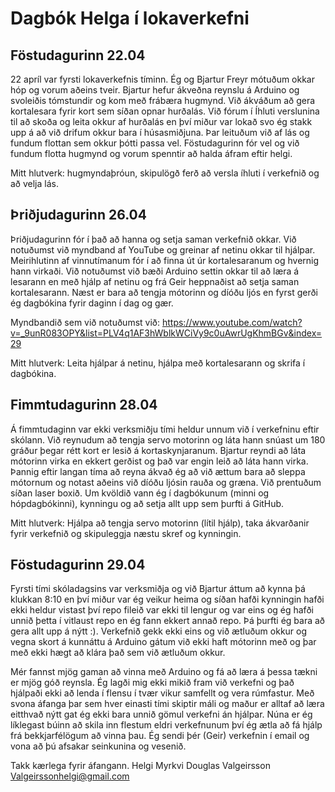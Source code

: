  # Dagbók Helga í lokaverkefni

## Föstudagurinn 22.04
22 apríl var fyrsti lokaverkefnis tíminn. Ég og Bjartur Freyr mótuðum okkar hóp og vorum aðeins tveir. Bjartur hefur ákveðna reynslu á Arduino og svoleiðis tómstundir og kom með frábæra hugmynd. Við ákváðum að gera kortalesara fyrir kort sem síðan opnar hurðalás. Við fórum í Íhluti verslunina til að skoða og leita okkur af hurðalás en því miður var lokað svo ég stakk upp á að við drifum okkur bara í húsasmiðjuna. Þar leituðum við af lás og fundum flottan sem okkur þótti passa vel. Föstudagurinn fór vel og við fundum flotta hugmynd og vorum spenntir að halda áfram eftir helgi.

Mitt hlutverk: hugmyndaþróun, skipulögð ferð að versla íhluti í verkefnið og að velja lás.

## Þriðjudagurinn 26.04
Þriðjudagurinn fór í það að hanna og setja saman verkefnið okkar. Við notuðumst við myndband af YouTube og greinar af netinu okkar til hjálpar. Meirihlutinn af vinnutímanum fór í að finna út úr kortalesaranum og hvernig hann virkaði. Við notuðumst við bæði Arduino settin okkar til að læra á lesarann en með hjálp af netinu og frá Geir heppnaðist að setja saman kortalesarann. Næst er bara að tengja mótorinn og díóðu ljós en fyrst gerði ég dagbókina fyrir daginn í dag og gær. 

Myndbandið sem við notuðumst við: https://www.youtube.com/watch?v=_9unR083OPY&list=PLV4q1AF3hWblkWCiVy9c0uAwrUgKhmBGv&index=29

Mitt hlutverk: Leita hjálpar á netinu, hjálpa með kortalesarann og skrifa í dagbókina.

## Fimmtudagurinn 28.04
Á fimmtudaginn var ekki verksmiðju tími heldur unnum við í verkefninu eftir skólann. Við reynudum að tengja servo motorinn og láta hann snúast um 180 gráður þegar rétt kort er lesið á kortaskynjaranum. Bjartur reyndi að láta mótorinn virka en ekkert gerðist og það var engin leið að láta hann virka. Þannig eftir langan tíma að reyna ákvað ég að við ættum bara að sleppa mótornum og notast aðeins við díóðu ljósin rauða og græna. Við prentuðum síðan laser boxið. Um kvöldið vann ég í dagbókunum (minni og hópdagbókinni), kynningu og að setja allt upp sem þurfti á GitHub.

Mitt hlutverk: Hjálpa að tengja servo motorinn (lítil hjálp), taka ákvarðanir fyrir verkefnið og skipuleggja næstu skref og kynningin.

## Föstudagurinn 29.04

Fyrsti tími skóladagsins var verksmiðja og við Bjartur áttum að kynna þá klukkan 8:10 en því miður var ég veikur heima og síðan hafði kynningin hafði ekki heldur vistast því repo fileið var ekki til lengur og var eins og ég hafði unnið þetta í vitlaust repo en ég fann ekkert annað repo. Þá þurfti ég bara að gera allt upp á nýtt :).
Verkefnið gekk ekki eins og við ætluðum okkur og vegna skort á kunnáttu á Arduino gátum við ekki haft mótorinn með og þar með ekki hægt að klára það sem við ætluðum okkur.

Mér fannst mjög gaman að vinna með Arduino og fá að læra á þessa tækni er mjög góð reynsla. Ég lagði mig ekki mikið fram við verkefni og það hjálpaði ekki að lenda í flensu í tvær vikur samfellt og vera rúmfastur. Með svona áfanga þar sem hver einasti tími skiptir máli og maður er alltaf að læra eitthvað nýtt gat ég ekki bara unnið gömul verkefni án hjálpar. Núna er ég líklegast búinn að skila inn flestum eldri verkefnunum því ég ætla að fá hjálp frá bekkjarfélögum að vinna þau. Ég sendi þér (Geir) verkefnin í email og vona að þú afsakar seinkunina og vesenið.

Takk kærlega fyrir áfangann.
Helgi Myrkvi Douglas Valgeirsson
Valgeirssonhelgi@gmail.com
